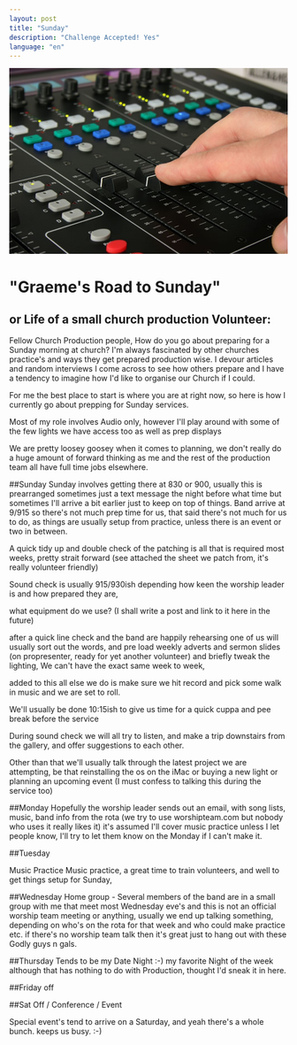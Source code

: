 ```yaml
---
layout: post
title: "Sunday"
description: "Challenge Accepted! Yes"
language: "en"
---
```


![Cover](/assets/img/posts/production.jpg)

# "Graeme's Road to Sunday"
## or Life of a small church production Volunteer: 

Fellow Church Production people, How do you go about preparing for a Sunday morning at church? I'm always fascinated by other churches practice's and ways they get prepared production wise.
I devour articles and random interviews I come across to see how others prepare and I have a tendency to imagine how I'd like to organise our Church if I could.

<!-- more -->

For me the best place to start is where you are at right now, so here is how I currently go about prepping for Sunday services.

Most of my role involves Audio only, however I'll play around with some of the few lights we have access too as well as prep displays

We are pretty loosey goosey when it comes to planning, we don't really do a huge amount of forward thinking as me and the rest of the production team all have full time jobs elsewhere.

##Sunday
Sunday involves getting there at 830 or 900, usually this is prearranged sometimes just a text message the night before what time but sometimes I'll arrive a bit earlier just to keep on top of things.
Band arrive at 9/915 so there's not much prep time for us, that said there's not much for us to do, as things are usually setup from practice, unless there is an event or two in between.

A quick tidy up and double check of the patching is all that is required most weeks, pretty strait forward
(see attached the sheet we patch from, it's really volunteer friendly)

Sound check is usually 915/930ish depending how keen the worship leader is and how prepared they are,

what equipment do we use? (I shall write a post and link to it here in the future)

after a quick line check and the band are happily rehearsing one of us will usually sort out the words, and pre load weekly adverts and sermon slides (on propresenter, ready for yet another volunteer) and briefly tweak the lighting, We can't have the exact same week to week,

added to this all else we do is make sure we hit record and pick some walk in music and we are set to roll.

We'll usually be done 10:15ish to give us time for a quick cuppa and pee break before the service

During sound check we will all try to listen, and make a trip downstairs from the gallery, and offer suggestions to each other.

Other than that we'll usually talk through the latest project we are attempting, be that reinstalling the os on the iMac or buying a new light or planning an upcoming event (I must confess to talking this during the service too)

##Monday
Hopefully the worship leader sends out an email, with song lists, music, band info from the rota (we try to use worshipteam.com but nobody who uses it really likes it) it's assumed I'll cover music practice unless I let people know, I'll try to let them know on the Monday if I can't make it.

##Tuesday

Music Practice
Music practice, a great time to train volunteers, and well to get things setup for Sunday,

##Wednesday
Home group - Several members of the band are in a small group with me that meet most Wednesday eve's and this is not an official worship team meeting or anything, usually we end up talking something, depending on who's on the rota for that week and who could make practice etc. if there's no worship team talk then it's great just to hang out with these Godly guys n gals.


##Thursday
Tends to be my Date Night :-) my favorite Night of the week although that has nothing to do with Production, thought I'd sneak it in here.

##Friday
off

##Sat
Off / Conference / Event

Special event's tend to arrive on a Saturday, and yeah there's a whole bunch. keeps us busy. :-)

